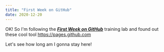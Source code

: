 ```yaml
---
title: "First Week on GitHub"
date: 2020-12-20
---
```

OK! So I'm following the [***First Week on GitHub***](https://lab.github.com/githubtraining/first-week-on-github) training lab and found out these cool tool https://pages.github.com

Let's see how long am I gonna stay here!